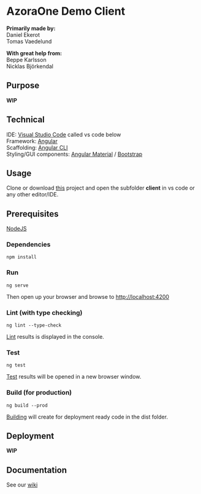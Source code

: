 # AzoraOne Demo Client

**Primarily made by:**  
Daniel Ekerot  
Tomas Vaedelund  

**With great help from:**  
Beppe Karlsson  
Nicklas Björkendal  

## Purpose
**WIP**

## Technical
IDE: [Visual Studio Code](https://code.visualstudio.com/) called vs code below  
Framework: [Angular](https://angular.io/)  
Scaffolding: [Angular CLI](https://cli.angular.io/)  
Styling/GUI components: [Angular Material](https://material.angularjs.org/latest/) / [Bootstrap](http://getbootstrap.com/) 

## Usage
Clone or download [this](https://github.com/Ekerot/arkimera-robotics-project) project and open the subfolder **client** in vs code or any other editor/IDE.

## Prerequisites
[NodeJS](https://nodejs.org/en/)

### Dependencies
```
npm install
```

### Run
```
ng serve
```
Then open up your browser and browse to [http://localhost:4200](http://localhost:4200)

### Lint (with type checking)
```
ng lint --type-check
```
[Lint](https://github.com/angular/angular-cli/wiki/lint) results is displayed in the console.

### Test
```
ng test
```
[Test](https://github.com/angular/angular-cli/wiki/test) results will be opened in a new browser window.

### Build (for production)
```
ng build --prod
```
[Building](https://github.com/angular/angular-cli/wiki/build) will create for deployment ready code in the dist folder.

## Deployment
**WIP**

## Documentation
See our [wiki](https://github.com/Ekerot/arkimera-robotics-project/wiki)
